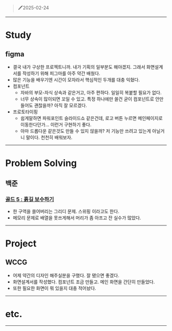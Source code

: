 > 🖍️2025-02-24
> 

---

# Study

## figma

- 결국 내가 구상한 프로젝트니까. 내가 기획의 일부분도 해야겠지. 그래서 화면설계서를 작성하기 위해 피그마를 아주 약간 배웠다.
- 많은 기능을 배우기엔 시간이 모자라서 핵심적인 두개를 대충 익혔다.
- 컴포넌트
    - 자바의 부모-자식 상속과 같은거고, 아주 편하다. 일일히 복붙할 필요가 없다.
    - 너무 상속이 많이되면 꼬일 수 있고. 특정 하나에만 쓸건 굳이 컴포넌트로 안만들어도 괜찮을까? 아직 잘 모르겠다.
- 프로토타이핑
    - 쉽게말하면 파워포인트 슬라이드쇼 같은건데, 로고 버튼 누르면 메인페이지로 이동한다던가… 이런거 구현하기 좋다.
    - 아마 드롭다운 같은것도 만들 수 있지 않을까? 저 기능만 쓰려고 있는게 아닐거니 말이다. 천천히 배워보자.

---

# Problem Solving

## 백준

### [골드 5 : 흙길 보수하기](https://www.acmicpc.net/problem/1911)

- 한 구역을 쓸어버리는 그리디 문제. 스위핑 이라고도 한다.
- 메모리 문제로 배열을 못쓰게해서 머리가 좀 아프고 잔 실수가 많았다.

---

# Project

## WCCG

- 어제 약간의 디자인 해주실분을 구했다. 잘 됐으면 좋겠다.
- 화면설계서를 작성했다. 컴포넌트 조금 만들고. 메인 화면을 간단히 만들었다.
- 또한 필요한 화면이 뭐 있을지 대충 적어놨다.

---

# etc.

---
